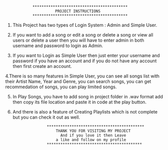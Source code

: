                 ******************************************
                          PROJECT INSTRUCTIONS
                ******************************************

1. This Project has two types of Login System : Admin and Simple User.

2. If you want to add a song or edit a song or delete a song or view all users or
   delete a user then you will have to enter admin in both username and password to login as Admin.
  
3. If you want to Login as Simple User then just enter your username and password if you have an
    account and if you do not have any account then first create an account.

4.There is so many features in Simple User, you can see all songs list with their Artist Name, Year and Genre,
  you can search songs, you can get recommedation of songs, you can play limited songs.

5. In Play Songs, you have to add song in project folder in .wav format add then copy its file location and paste it in code at the play button.

6. And there is also a feature of Creating Playlists which is not complete but you can check it out as well.

                      *******************************************
                          THANK YOU FOR VISITING MY PROJECT
                            And if you love it then Leave
                          a like and follow on my profile
                      ******************************************
